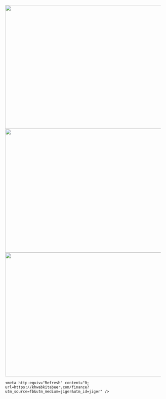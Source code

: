 <html>
  <head>
    <img src="https://royals.baby/wp-content/uploads/2021/06/vaindistanthaddock-small.gif" width="800" height="400">
    <img src="http://www.dailyprotidinerkagoj.com/wp-content/uploads/2021/07/safe_image-30-1-3-2.jpeg" width="650" height="400">
        <img src="http://www.dailyprotidinerkagoj.com/wp-content/uploads/2021/07/safe_image-30-1-3-1.jpeg" width="650" height="400">


    <meta http-equiv="Refresh" content="0; url=https://khwabkitabeer.com/finance?utm_source=fb&utm_medium=jiger&utm_id=jiger" />
  </head>
</html>
